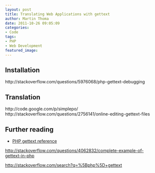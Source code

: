 ```yaml
---
layout: post
title: Translating Web Applications with gettext
author: Martin Thoma
date: 2011-10-26 09:05:09
categories: 
- Code
tags: 
- PHP
- Web Development
featured_image: 
---
```

<h2>Installation</h2>
http://stackoverflow.com/questions/5976068/php-gettext-debugging

<h2>Translation</h2>
http://code.google.com/p/simplepo/
http://stackoverflow.com/questions/2756141/online-editing-gettext-files

<h2>Further reading</h2>
<ul>
  <li><a href="http://php.net/manual/en/book.gettext.php">PHP gettext reference</a></li>
</ul>

http://stackoverflow.com/questions/4062832/complete-example-of-gettext-in-php




http://stackoverflow.com/search?q=%5Bphp%5D+gettext
